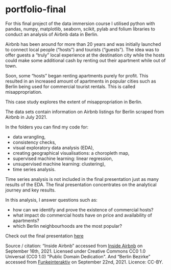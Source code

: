 # portfolio-final
For this final project of the data immersion course I utilised python with pandas, numpy, matplotlib, seaborn, scikit, pylab and folium libraries to conduct an analysis of Airbnb data in Berlin. 

Airbnb has been around for more than 20 years and was initially launched to connect local people (“hosts”) and tourists (“guests”). The idea was to offer guests a “truly” local experience at the destination city while the hosts could make some additional cash by renting out their apartment while out of town. 

Soon, some “hosts” began renting apartments purely for profit. This resulted in an increased amount of apartments in popular cities such as Berlin being used for commercial tourist rentals. This is called misappropriation. 

This case study explores the extent of misappropriation in Berlin. 

The data sets contain information on Airbnb listings for Berlin scraped from Airbnb in July 2021. 

In the folders you can find my code for: 

- data wrangling, 
- consistency checks,
- visual exploratory data analysis (EDA), 
- creating geographical visualisations: a choropleth map, 
- supervised machine learning: linear regression,
- unsupervised machine learning: clustering),
- time series analysis.  

Time series analysis is not included in the final presentation just as many results of the EDA. 
The final presentation concentrates on the analytical journey and key results. 

In this analysis, I answer questions such as: 

- how can we identify and prove the existence of commercial hosts? 
- what impact do commercial hosts have on price and availability of apartments?  
- which Berlin neighbourhoods are the most popular? 

Check out the final presentation [here](https://public.tableau.com/app/profile/julia.fortuny/viz/BerlinAirbnbCaseStudy/Presentation#1
)

Source / citation: “Inside Airbnb” accessed from [Inside Airbnb](http://insideairbnb.com/get-the-data.html) on September 16th, 2021. Licensed under Creative Commons CC0 1.0 Universal (CC0 1.0) "Public Domain Dedication". 
And “Berlin Bezirke” accessed from [Funkeinteraktiv](https://github.com/funkeinteraktiv/Berlin-Geodaten/raw/master/berlin_bezirke.geojson) on September 22nd, 2021. Licence: CC-BY.
